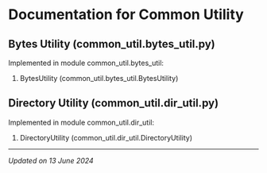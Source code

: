 # Documentation for Common Utility

## Bytes Utility (common_util.bytes_util.py)

Implemented in module common_util.bytes_util:

1. BytesUtility (common_util.bytes_util.BytesUtility)

## Directory Utility (common_util.dir_util.py)

Implemented in module common_util.dir_util:

1. DirectoryUtility (common_util.dir_util.DirectoryUtility)

***

*Updated on 13 June 2024*
